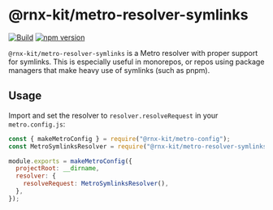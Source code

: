 # @rnx-kit/metro-resolver-symlinks

[![Build](https://github.com/microsoft/rnx-kit/actions/workflows/build.yml/badge.svg)](https://github.com/microsoft/rnx-kit/actions/workflows/build.yml)
[![npm version](https://img.shields.io/npm/v/@rnx-kit/metro-resolver-symlinks)](https://www.npmjs.com/package/@rnx-kit/metro-resolver-symlinks)

`@rnx-kit/metro-resolver-symlinks` is a Metro resolver with proper support for
symlinks. This is especially useful in monorepos, or repos using package
managers that make heavy use of symlinks (such as pnpm).

## Usage

Import and set the resolver to `resolver.resolveRequest` in your
`metro.config.js`:

```js
const { makeMetroConfig } = require("@rnx-kit/metro-config");
const MetroSymlinksResolver = require("@rnx-kit/metro-resolver-symlinks");

module.exports = makeMetroConfig({
  projectRoot: __dirname,
  resolver: {
    resolveRequest: MetroSymlinksResolver(),
  },
});
```
